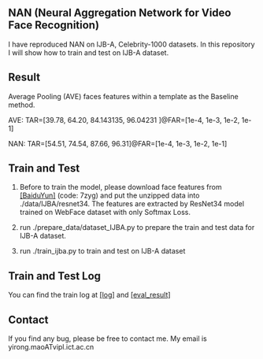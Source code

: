 ## NAN (Neural Aggregation Network for Video Face Recognition)

I have reproduced NAN on IJB-A, Celebrity-1000 datasets. In this repository I will show how to train and test on IJB-A dataset.

## Result
Average Pooling (AVE) faces features within a template as the Baseline method.

AVE: TAR=[39.78, 64.20, 84.143135, 96.04231 ]@FAR=[1e-4, 1e-3, 1e-2, 1e-1]

NAN: TAR=[54.51, 74.54, 87.66, 96.31]@FAR=[1e-4, 1e-3, 1e-2, 1e-1]

## Train and Test
1. Before to train the model, please download face features from [[BaiduYun]](https://pan.baidu.com/s/1LD3NTWsf0NVC4uYnBFlS7Q) (code: 7zyg) and put the unzipped data into ./data/IJBA/resnet34. The features are extracted by ResNet34 model trained on WebFace dataset with only Softmax Loss.

2. run ./prepare_data/dataset_IJBA.py to prepare the train and test data for IJB-A dataset.

3. run ./train_ijba.py to train and test on IJB-A dataset

## Train and Test Log
You can find the train log at [[log]](https://github.com/YirongMao/NAN/blob/master/data/IJBA/model/model_resnet34_s8_NAN/train_s8b128_.txt) and [[eval_result]](https://github.com/YirongMao/NAN/blob/master/data/IJBA/model/model_resnet34_s8_NAN/eval_result.txt)

## Contact
If you find any bug, please be free to contact me. My email is yirong.maoATvipl.ict.ac.cn


